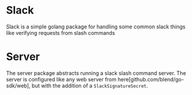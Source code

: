 Slack
============

Slack is a simple golang package for handling some common slack things like verifying requests from slash commands


Server
============

The server package abstracts running a slack slash command server. The server is configured like any web server from here[github.com/blend/go-sdk/web], but with the addition of a `SlackSignatureSecret`. 
